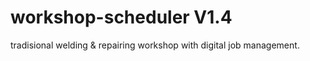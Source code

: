 # workshop-scheduler V1.4
tradisional welding &amp; repairing workshop with digital job management.
